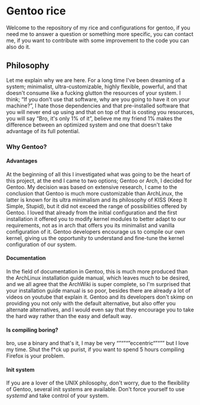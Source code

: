 # Gentoo rice
Welcome to the repository of my rice and configurations for gentoo, if you need me to answer a question or something more specific, you can contact me, if you want to contribute with some improvement to the code you can also do it.

## Philosophy
Let me explain why we are here. For a long time I've been dreaming of a system; minimalist, ultra-customizable, highly flexible, powerful, and that doesn't consume like a fucking glutton the resources of your system. I think; “If you don't use that software, why are you going to have it on your machine?”, I hate those dependencies and that pre-installed software that you will never end up using and that on top of that is costing you resources, you will say “Bro, it's only 1% of it”, believe me my friend 1% makes the difference between an optimized system and one that doesn't take advantage of its full potential.

### Why Gentoo?  
#### Advantages
At the beginning of all this I investigated what was going to be the heart of this project, at the end I came to two options; Gentoo or Arch, I decided for Gentoo. My decision was based on extensive research, I came to the conclusion that Gentoo is much more customizable than ArchLinux, the latter is known for its ultra minimalism and its philosophy of KISS (Keep It Simple, Stupid), but it did not exceed the range of possibilities offered by Gentoo. I loved that already from the initial configuration and the first installation it offered you to modify kernel modules to better adapt to our requirements, not as in arch that offers you its minimalist and vanilla configuration of it. Gentoo developers encourage us to compile our own kernel, giving us the opportunity to understand and fine-tune the kernel configuration of our system.

#### Documentation
In the field of documentation in Gentoo, this is much more produced than the ArchLinux installation guide manual, which leaves much to be desired, and we all agree that the ArchWiki is super complete, so I'm surprised that your installation guide manual is so poor, besides there are already a lot of videos on youtube that explain it. Gentoo and its developers don't skimp on providing you not only with the default alternative, but also offer you alternate alternatives, and I would even say that they encourage you to take the hard way rather than the easy and default way.

#### Is compiling boring?
bro, use a binary and that's it, I may be very “”“”“”eccentric“”“”” but I love my time. Shut the f*ck up purist, if you want to spend 5 hours compiling Firefox is your problem.

#### Init system
If you are a lover of the UNIX philosophy, don't worry, due to the flexibility of Gentoo, several init systems are available. Don't force yourself to use _systemd_ and take control of your system.
